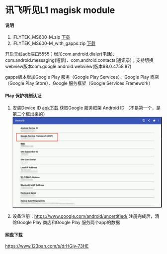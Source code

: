 # 讯飞听见L1 magisk module
#### 说明
1.  iFLYTEK_MS600-M.zip    [下载](https://github.com/Marsmz/iFLYTEK_MS600-M/releases/download/v0.1/v0.1_iFLYTEK_MS600-M.zip)
2.  iFLYTEK_MS600-M_with_gapps.zip    [下载](https://github.com/Marsmz/iFLYTEK_MS600-M/releases/download/v0.1/v0.1_iFLYTEK_MS600-M_with_gapps.zip)

开启无线adb端口5555；增加com.android.dialer(电话)、com.android.messaging(短信)、com.android.contacts(通讯录)；支持切换webview版本com.google.android.webview(版本98.0.4758.87)

gapps版本增加Google Play 服务（Google Play Services）、Google Play 商店（Google Play Store）、Google 服务框架（Google Services Framework）

#### Play 保护机制认证
1. 安装Device ID  [apk下载](https://github.com/Marsmz/iFLYTEK_MS600-M/releases/download/v0.1/device_id.apk)  获取Google 服务框架 Android ID （不是第一个，是第二个框出来的）
![device_id](https://raw.githubusercontent.com/Marsmz/iFLYTEK_MS600-M/master/device_id.png)

2. 设备注册：https://www.google.com/android/uncertified/
   注册完成后，清除Google Play 商店和Google Play 服务两个app的数据

#### 网盘下载

https://www.123pan.com/s/drHGjv-73HE
